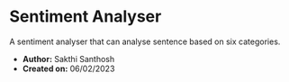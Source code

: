 # Sentiment Analyser

A sentiment analyser that can analyse sentence based on six categories.

- **Author:** Sakthi Santhosh
- **Created on:** 06/02/2023
